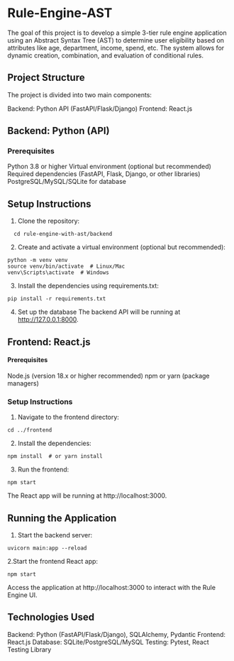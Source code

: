 # Rule-Engine-AST

The goal of this project is to develop a simple 3-tier rule engine application using an Abstract Syntax Tree (AST) to determine user eligibility based on attributes like age, department, income, spend, etc. The system allows for dynamic creation, combination, and evaluation of conditional rules.

## Project Structure
The project is divided into two main components:

Backend: Python API (FastAPI/Flask/Django)
Frontend: React.js

## Backend: Python (API)
### Prerequisites
Python 3.8 or higher
Virtual environment (optional but recommended)
Required dependencies (FastAPI, Flask, Django, or other libraries)
PostgreSQL/MySQL/SQLite for database

## Setup Instructions
1. Clone the repository:
   
```git clone https://github.com/yourusername/rule-engine-with-ast.git
  cd rule-engine-with-ast/backend
```

2. Create and activate a virtual environment (optional but recommended):

```
python -m venv venv
source venv/bin/activate  # Linux/Mac
venv\Scripts\activate  # Windows
```

3. Install the dependencies using requirements.txt:

```
pip install -r requirements.txt
```

4. Set up the database
The backend API will be running at http://127.0.0.1:8000.

## Frontend: React.js

#### Prerequisites
Node.js (version 18.x or higher recommended)
npm or yarn (package managers)

### Setup Instructions
1. Navigate to the frontend directory:
```
cd ../frontend
```

2. Install the dependencies:
```
npm install  # or yarn install
```

3. Run the frontend:
```
npm start
```
The React app will be running at http://localhost:3000.
## Running the Application

1. Start the backend server:

```
uvicorn main:app --reload
```

2.Start the frontend React app:
```
npm start
```
Access the application at http://localhost:3000 to interact with the Rule Engine UI.

## Technologies Used
Backend: Python (FastAPI/Flask/Django), SQLAlchemy, Pydantic
Frontend: React.js
Database: SQLite/PostgreSQL/MySQL
Testing: Pytest, React Testing Library
